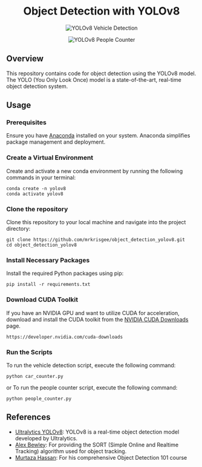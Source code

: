 <h1 align="center">Object Detection with YOLOv8</h1>

<p align="center">
  <img src="https://github.com/mrkrisgee/object_detection_yolov8/blob/main/gifs/yolov8l_car_counter.gif" alt="YOLOv8 Vehicle Detection">
</p>
<p align="center">
  <img src="https://github.com/mrkrisgee/object_detection_yolov8/blob/main/gifs/yolov8l_people_counter.gif" alt="YOLOv8 People Counter">
</p>


## Overview

This repository contains code for object detection using the YOLOv8 model. The YOLO (You Only Look Once) model is a state-of-the-art, real-time object detection system.

## Usage

### Prerequisites

Ensure you have [Anaconda](https://www.anaconda.com/) installed on your system. Anaconda simplifies package management and deployment.

### Create a Virtual Environment

Create and activate a new conda environment by running the following commands in your terminal:

```
conda create -n yolov8
conda activate yolov8
```

### Clone the repository

Clone this repository to your local machine and navigate into the project directory:

```
git clone https://github.com/mrkrisgee/object_detection_yolov8.git
cd object_detection_yolov8
```

### Install Necessary Packages

Install the required Python packages using pip:

```
pip install -r requirements.txt
```

### Download CUDA Toolkit

If you have an NVIDIA GPU and want to utilize CUDA for acceleration, download and install the CUDA toolkit from the [NVIDIA CUDA Downloads](https://developer.nvidia.com/cuda-downloads) page.

```
https://developer.nvidia.com/cuda-downloads
```

### Run the Scripts

To run the vehicle detection script, execute the following command:

```
python car_counter.py
```
or
To run the people counter script, execute the following command:
```
python people_counter.py
```

## References

- [Ultralytics YOLOv8](https://github.com/ultralytics/ultralytics): YOLOv8 is a real-time object detection model developed by Ultralytics.
- [Alex Bewley](https://github.com/abewley/sort): For providing the SORT (Simple Online and Realtime Tracking) algorithm used for object tracking.
- [Murtaza Hassan](https://github.com/murtazahassan): For his comprehensive Object Detection 101 course
